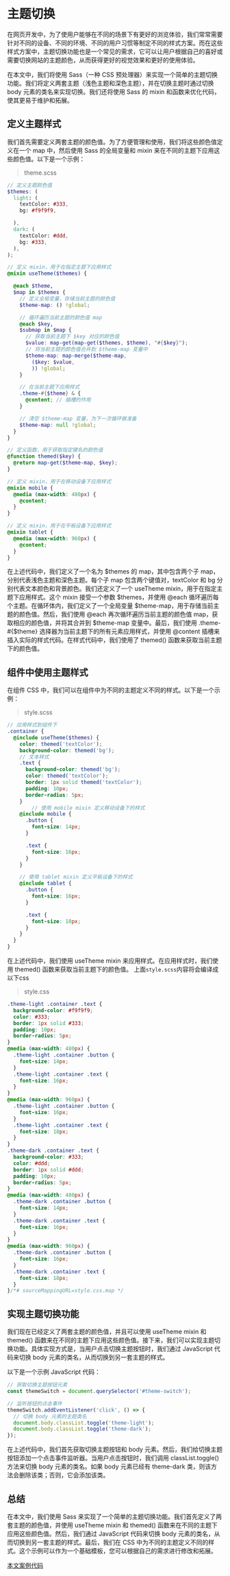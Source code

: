 # 主题切换

在网页开发中，为了使用户能够在不同的场景下有更好的浏览体验，我们常常需要针对不同的设备、不同的环境、不同的用户习惯等制定不同的样式方案。而在这些样式方案中，主题切换功能也是一个常见的需求，它可以让用户根据自己的喜好或需要切换网站的主题颜色，从而获得更好的视觉效果和更好的使用体验。

在本文中，我们将使用 Sass（一种 CSS 预处理器）来实现一个简单的主题切换功能。我们将定义两套主题（浅色主题和深色主题），并在切换主题时通过切换 body 元素的类名来实现切换。我们还将使用 Sass 的 mixin 和函数来优化代码，使其更易于维护和拓展。

## 定义主题样式

我们首先需要定义两套主题的颜色值。为了方便管理和使用，我们将这些颜色值定义在一个 map 中，然后使用 Sass 的全局变量和 mixin 来在不同的主题下应用这些颜色值。以下是一个示例：
> theme.scss

```scss
// 定义主题颜色值
$themes: (
  light: (
    textColor: #333,
    bg: #f9f9f9,

  ),
  dark: (
    textColor: #ddd,
    bg: #333,
  ),
);

// 定义 mixin，用于在指定主题下应用样式
@mixin useTheme($themes) {

  @each $theme,
  $map in $themes {
    // 定义全局变量，存储当前主题的颜色值
    $theme-map: () !global;

    // 循环遍历当前主题的颜色值 map
    @each $key,
    $submap in $map {
      // 获取当前主题下 $key 对应的颜色值
      $value: map-get(map-get($themes, $theme), "#{$key}");
      // 将当前主题的颜色值合并到 $theme-map 变量中
      $theme-map: map-merge($theme-map,
        ($key: $value,
        )) !global;
    }

    // 在当前主题下应用样式
    .theme-#{$theme} & {
      @content; // 插槽的作用
    }

    // 清空 $theme-map 变量，为下一次循环做准备
    $theme-map: null !global;
  }
}

// 定义函数，用于获取指定键名的颜色值
@function themed($key) {
  @return map-get($theme-map, $key);
}

// 定义 mixin，用于在移动设备下应用样式
@mixin mobile {
  @media (max-width: 480px) {
    @content;
  }
}

// 定义 mixin，用于在平板设备下应用样式
@mixin tablet {
  @media (max-width: 960px) {
    @content;
  }
}

```

在上述代码中，我们定义了一个名为 $themes 的 map，其中包含两个子 map，分别代表浅色主题和深色主题。每个子 map 包含两个键值对，textColor 和 bg 分别代表文本颜色和背景颜色。我们还定义了一个 useTheme mixin，用于在指定主题下应用样式。这个 mixin 接受一个参数 $themes，并使用 @each 循环遍历每个主题。在循环体内，我们定义了一个全局变量 $theme-map，用于存储当前主题的颜色值。然后，我们使用 @each 再次循环遍历当前主题的颜色值 map，获取相应的颜色值，并将其合并到 $theme-map 变量中。最后，我们使用 .theme-#{$theme} 选择器为当前主题下的所有元素应用样式，并使用 @content 插槽来插入实际的样式代码。在样式代码中，我们使用了 themed() 函数来获取当前主题下的颜色值。

## 组件中使用主题样式

在组件 CSS 中，我们可以在组件中为不同的主题定义不同的样式。以下是一个示例：

> style.scss

```scss
// 应用样式到组件下
.container {
  @include useTheme($themes) {
    color: themed('textColor');
    background-color: themed('bg');
    // 文本样式
    .text {
      background-color: themed('bg');
      color: themed('textColor');
      border: 1px solid themed('textColor');
      padding: 10px;
      border-radius: 5px;
    }
        // 使用 mobile mixin 定义移动设备下的样式
    @include mobile {
      .button {
        font-size: 14px;
      }

      .text {
        font-size: 16px;
      }
    }

    // 使用 tablet mixin 定义平板设备下的样式
    @include tablet {
      .button {
        font-size: 16px;
      }

      .text {
        font-size: 18px;
      }
    }
  }
}
```

在上述代码中，我们使用 useTheme mixin 来应用样式。在应用样式时，我们使用 themed() 函数来获取当前主题下的颜色值。
上面`style.scss`内容将会编译成以下css

> style.css

```css
.theme-light .container .text {
  background-color: #f9f9f9;
  color: #333;
  border: 1px solid #333;
  padding: 10px;
  border-radius: 5px;
}
@media (max-width: 480px) {
  .theme-light .container .button {
    font-size: 14px;
  }
  .theme-light .container .text {
    font-size: 16px;
  }
}
@media (max-width: 960px) {
  .theme-light .container .button {
    font-size: 16px;
  }
  .theme-light .container .text {
    font-size: 18px;
  }
}
.theme-dark .container .text {
  background-color: #333;
  color: #ddd;
  border: 1px solid #ddd;
  padding: 10px;
  border-radius: 5px;
}
@media (max-width: 480px) {
  .theme-dark .container .button {
    font-size: 14px;
  }
  .theme-dark .container .text {
    font-size: 16px;
  }
}
@media (max-width: 960px) {
  .theme-dark .container .button {
    font-size: 16px;
  }
  .theme-dark .container .text {
    font-size: 18px;
  }
}/*# sourceMappingURL=style.css.map */
```

## 实现主题切换功能

我们现在已经定义了两套主题的颜色值，并且可以使用 useTheme mixin 和 themed() 函数来在不同的主题下应用这些颜色值。接下来，我们可以实现主题切换功能。具体实现方式是，当用户点击切换主题按钮时，我们通过 JavaScript 代码来切换 body 元素的类名，从而切换到另一套主题的样式。

以下是一个示例 JavaScript 代码：

```javascript
// 获取切换主题按钮元素
const themeSwitch = document.querySelector('#theme-switch');

// 监听按钮的点击事件
themeSwitch.addEventListener('click', () => {
  // 切换 body 元素的主题类名
  document.body.classList.toggle('theme-light');
  document.body.classList.toggle('theme-dark');
});
```

在上述代码中，我们首先获取切换主题按钮和 body 元素。然后，我们给切换主题按钮添加一个点击事件监听器。当用户点击按钮时，我们调用 classList.toggle() 方法来切换 body 元素的类名。如果 body 元素已经有 theme-dark 类，则该方法会删除该类；否则，它会添加该类。

## 总结

在本文中，我们使用 Sass 来实现了一个简单的主题切换功能。我们首先定义了两套主题的颜色值，并使用 useTheme mixin 和 themed() 函数来在不同的主题下应用这些颜色值。然后，我们通过 JavaScript 代码来切换 body 元素的类名，从而切换到另一套主题的样式。最后，我们在 CSS 中为不同的主题定义不同的样式。这个示例可以作为一个基础模板，您可以根据自己的需求进行修改和拓展。

[本文案例代码](https://github.com/xxydrr/notes/tree/main/example/theme)
